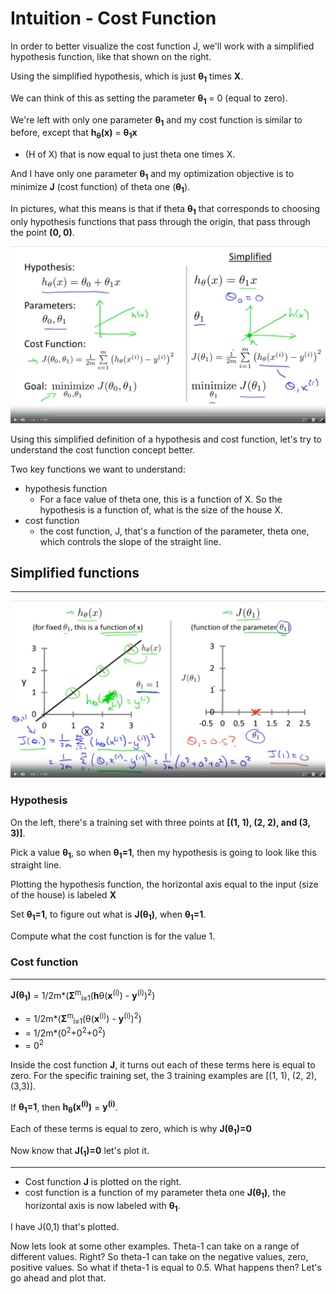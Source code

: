 # Intuition - Cost Function

In order to better visualize the cost function J, we'll work with a simplified hypothesis function, like that shown on the right. 

Using the simplified hypothesis, which is just **θ<sub>1</sub>** times **X**. 

We can think of this as setting the parameter **θ<sub>1</sub>** = 0 (equal to zero). 

We're left with only one parameter **θ<sub>1</sub>** and my cost function is similar to before, except that  **h<sub>θ</sub>(x)** = **θ<sub>1</sub>x**
-  (H of X) that is now equal to just theta one times X. 

And I have only one parameter **θ<sub>1</sub>** and my optimization objective is to minimize **J** (cost function) of theta one (**θ<sub>1</sub>**). 

In pictures, what this means is that if theta **θ<sub>1</sub>** that corresponds to choosing only hypothesis functions that pass through the origin, that pass through the point **(0, 0)**. 

![intuition_01.jpg](intuition_01.jpg)


Using this simplified definition of a hypothesis and cost function, let's try to understand the cost function concept better. 

Two key functions we want to understand:
* hypothesis function 
  * For a face value of theta one, this is a function of X. So the hypothesis is a function of, what is the size of the house X. 
* cost function
  * the cost function, J, that's a function of the parameter, theta one, which controls the slope of the straight line.

## Simplified functions
---
![intuition_02.jpg](intuition_02.jpg)

### Hypothesis

On the left, there's a training set with three points at **[(1, 1), (2, 2), and (3, 3)]**. 

Pick a value **θ<sub>1</sub>**, so when **θ<sub>1</sub>=1**,  then my hypothesis is going to look like this straight line.

Plotting the hypothesis function, the horizontal axis equal to the input (size of the house) is labeled **X**

Set **θ<sub>1</sub>=1**, to figure out what is **J(θ<sub>1</sub>)**, when **θ<sub>1</sub>=1**. 

Compute what the cost function is for the value 1.

### Cost function
---

**J(θ<sub>1</sub>)** =  1/2m*(**Σ**<sup>m</sup><sub>i≡1</sub>(**h**θ(**x**<sup>(i)</sup>) - **y**<sup>(i)</sup>)<sup>2</sup>)

* = 1/2m*(**Σ**<sup>m</sup><sub>i≡1</sub>(θ(**x**<sup>(i)</sup>) - **y**<sup>(i)</sup>)<sup>2</sup>)
* = 1/2m*(0<sup>2</sup>+0<sup>2</sup>+0<sup>2</sup>)
* = 0<sup>2</sup>

Inside the cost function **J**, it turns out each of these terms here is equal to zero. For the specific training set, the 3 training examples are [(1, 1), (2, 2), (3,3)].

If **θ<sub>1</sub>=1**, then **h<sub>θ</sub>(x<sup>(i)</sup>)** = **y<sup>(i)</sup>**.


Each of these terms is equal to zero, which is why  **J(θ<sub>1</sub>)=0** 

Now know that **J(<sub>1</sub>)=0** let's plot it.

---

* Cost function **J** is plotted on the right. 
*  cost function is a function of my parameter theta one **J(θ<sub>1</sub>)**, the horizontal axis is now labeled with **θ<sub>1</sub>**. 

I have J(0,1) that's plotted. 

Now lets look at some other examples. Theta-1 can take on a range of different values. Right? So theta-1 can take on the negative values, zero, positive values. So what if theta-1 is equal to 0.5. What happens then? Let's go ahead and plot that.
